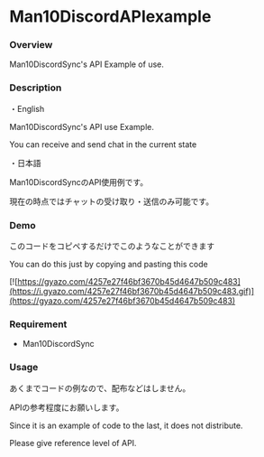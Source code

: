 # Man10DiscordAPIexample

### Overview
Man10DiscordSync's API Example of use.

### Description
・English

  Man10DiscordSync's API use Example.

  You can receive and send chat in the current state

・日本語

  Man10DiscordSyncのAPI使用例です。

  現在の時点ではチャットの受け取り・送信のみ可能です。

### Demo
  このコードをコピペするだけでこのようなことができます

  You can do this just by copying and pasting this code

  [![https://gyazo.com/4257e27f46bf3670b45d4647b509c483](https://i.gyazo.com/4257e27f46bf3670b45d4647b509c483.gif)](https://gyazo.com/4257e27f46bf3670b45d4647b509c483)

### Requirement
* Man10DiscordSync

### Usage
  あくまでコードの例なので、配布などはしません。

  APIの参考程度にお願いします。

  Since it is an example of code to the last, it does not distribute.
  
  Please give reference level of API.